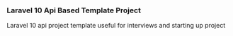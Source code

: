 ### Laravel 10 Api Based Template Project

Laravel 10 api project template useful for interviews and starting up project
